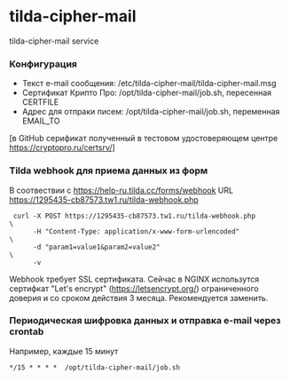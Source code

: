 # tilda-cipher-mail
tilda-cipher-mail service

### Конфигурация
- Текст e-mail сообщения: /etc/tilda-cipher-mail/tilda-cipher-mail.msg
- Сертификат Крипто Про:  /opt/tilda-cipher-mail/job.sh, пересенная CERTFILE
- Адрес для отпраки писем: /opt/tilda-cipher-mail/job.sh, переменная EMAIL_TO

[в GitHub серификат полученный в тестовом удостоверяющем центре https://cryptopro.ru/certsrv/]

### Tilda webhook для приема данных из форм
В соотвествии с https://help-ru.tilda.cc/forms/webhook 
URL https://1295435-cb87573.tw1.ru/tilda-webhook.php
```
 curl -X POST https://1295435-cb87573.tw1.ru/tilda-webhook.php         \
      -H "Content-Type: application/x-www-form-urlencoded"             \
      -d "param1=value1&param2=value2"                                 \
      -v
```
Webhook требует SSL сертификата. Сейчас в NGINX использутся сертифкат "Let's encrypt" (https://letsencrypt.org/) ограниченного доверия и со сроком действия 3 месяца.
Рекомендуется заменить.

### Периодическая шифровка данных и отправка e-mail через сrontab
Например, каждые 15 минут
```
*/15 * * * *  /opt/tilda-cipher-mail/job.sh
```
